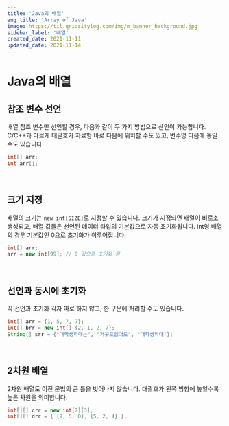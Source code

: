 ```yaml
---
title: 'Java의 배열'
eng_title: 'Array of Java'
image: https://til.qriositylog.com/img/m_banner_background.jpg
sidebar_label: '배열'
created_date: 2021-11-11
updated_date: 2021-11-14
---
```


# Java의 배열

## 참조 변수 선언

배열 참조 변수만 선언할 경우, 다음과 같이 두 가지 방법으로 선언이 가능합니다. C/C++과 다르게 대괄호가 자료형 바로 다음에 위치할 수도 있고, 변수명 다음에 놓일 수도 있습니다.

```java
int[] arr;
int arr[];
```
<br />

## 크기 지정

배열의 크기는 `new int[SIZE]`로 지정할 수 있습니다. 크기가 지정되면 배열이 비로소 생성되고, 배열 값들은 선언된 데이터 타입의 기본값으로 자동 초기화됩니다. int형 배열의 경우 기본값인 0으로 초기화가 이루어집니다.

```java
int[] arr;
arr = new int[99]; // 0 값으로 초기화 됨
```
<br />

## 선언과 동시에 초기화

꼭 선언과 초기화 각자 따로 하지 않고, 한 구문에 처리할 수도 있습니다.

```java
int[] arr = {1, 5, 7, 7};
int[] brr = new int[] {2, 1, 2, 7};
String[] srr = {"대학생학대는", "거꾸로읽어도", "대학생학대"};
```
<br />

## 2차원 배열
2차원 배열도 이전 문법의 큰 틀을 벗어나지 않습니다. 대괄호가 왼쪽 방향에 놓일수록 높은 차원을 의미합니다.

```java
int[][] crr = new int[2][3];
int[][] drr = { {9, 5, 0}, {5, 2, 4} };
```